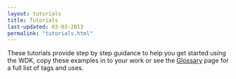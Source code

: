 ```yaml
---
layout: tutorials
title: Tutorials
last-updated: 03-03-2013
permalink: "tutorials.html"
---
```


These tutorials provide step by step guidance to help you get started using the WDK, copy these examples in to your work or see the [Glossary](/pages/glossary/glossary.html) page for a full list of tags and uses. 